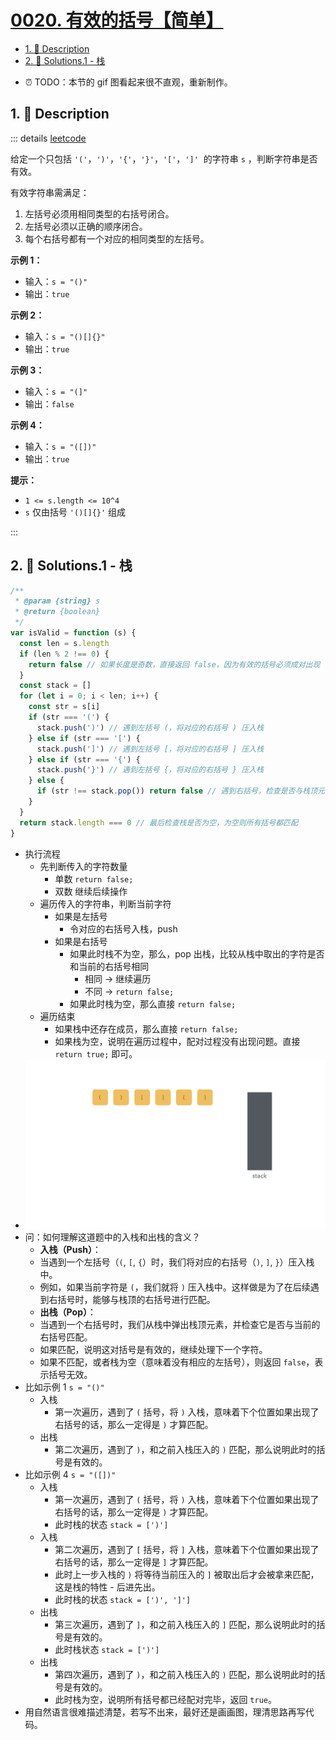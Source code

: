 # [0020. 有效的括号【简单】](https://github.com/Tdahuyou/TNotes.leetcode/tree/main/notes/0020.%20%E6%9C%89%E6%95%88%E7%9A%84%E6%8B%AC%E5%8F%B7%E3%80%90%E7%AE%80%E5%8D%95%E3%80%91)

<!-- region:toc -->

- [1. 📝 Description](#1--description)
- [2. 🎯 Solutions.1 - 栈](#2--solutions1---栈)

<!-- endregion:toc -->

- ⏰ TODO：本节的 gif 图看起来很不直观，重新制作。

## 1. 📝 Description

::: details [leetcode](https://leetcode.cn/problems/valid-parentheses/)

给定一个只包括 `'('`，`')'`，`'{'`，`'}'`，`'['`，`']'`  的字符串 `s` ，判断字符串是否有效。

有效字符串需满足：

1. 左括号必须用相同类型的右括号闭合。
2. 左括号必须以正确的顺序闭合。
3. 每个右括号都有一个对应的相同类型的左括号。

**示例 1：**

- 输入：`s = "()"`
- 输出：`true`

**示例 2：**

- 输入：`s = "()[]{}"`
- 输出：`true`

**示例 3：**

- 输入：`s = "(]"`
- 输出：`false`

**示例 4：**

- 输入：`s = "([])"`
- 输出：`true`

**提示：**

- `1 <= s.length <= 10^4`
- `s` 仅由括号 `'()[]{}'` 组成

:::

## 2. 🎯 Solutions.1 - 栈

```js
/**
 * @param {string} s
 * @return {boolean}
 */
var isValid = function (s) {
  const len = s.length
  if (len % 2 !== 0) {
    return false // 如果长度是奇数，直接返回 false，因为有效的括号必须成对出现
  }
  const stack = []
  for (let i = 0; i < len; i++) {
    const str = s[i]
    if (str === '(') {
      stack.push(')') // 遇到左括号 (，将对应的右括号 ) 压入栈
    } else if (str === '[') {
      stack.push(']') // 遇到左括号 [，将对应的右括号 ] 压入栈
    } else if (str === '{') {
      stack.push('}') // 遇到左括号 {，将对应的右括号 } 压入栈
    } else {
      if (str !== stack.pop()) return false // 遇到右括号，检查是否与栈顶元素匹配
    }
  }
  return stack.length === 0 // 最后检查栈是否为空，为空则所有括号都匹配
}
```

- 执行流程
  - 先判断传入的字符数量
    - 单数 `return false;`
    - 双数 继续后续操作
  - 遍历传入的字符串，判断当前字符
    - 如果是左括号
      - 令对应的右括号入栈，push
    - 如果是右括号
      - 如果此时栈不为空，那么，pop 出栈，比较从栈中取出的字符是否和当前的右括号相同
        - 相同 -> 继续遍历
        - 不同 -> `return false;`
      - 如果此时栈为空，那么直接 `return false;`
  - 遍历结束
    - 如果栈中还存在成员，那么直接 `return false;`
    - 如果栈为空，说明在遍历过程中，配对过程没有出现问题。直接 `return true;` 即可。
- ![](assets/0020.%20有效的括号.gif)
- 问：如何理解这道题中的入栈和出栈的含义？
  - **入栈（Push）**：
  - 当遇到一个左括号（`(`, `[`, `{`）时，我们将对应的右括号（`)`, `]`, `}`）压入栈中。
  - 例如，如果当前字符是 `(`，我们就将 `)` 压入栈中。这样做是为了在后续遇到右括号时，能够与栈顶的右括号进行匹配。
  - **出栈（Pop）**：
  - 当遇到一个右括号时，我们从栈中弹出栈顶元素，并检查它是否与当前的右括号匹配。
  - 如果匹配，说明这对括号是有效的，继续处理下一个字符。
  - 如果不匹配，或者栈为空（意味着没有相应的左括号），则返回 `false`，表示括号无效。
- 比如示例 1 `s = "()"`
  - 入栈
    - 第一次遍历，遇到了 `(` 括号，将 `)` 入栈，意味着下个位置如果出现了右括号的话，那么一定得是 `)` 才算匹配。
  - 出栈
    - 第二次遍历，遇到了 `)`，和之前入栈压入的 `)` 匹配，那么说明此时的括号是有效的。
- 比如示例 4 `s = "([])"`
  - 入栈
    - 第一次遍历，遇到了 `(` 括号，将 `)` 入栈，意味着下个位置如果出现了右括号的话，那么一定得是 `)` 才算匹配。
    - 此时栈的状态 `stack = [')']`
  - 入栈
    - 第二次遍历，遇到了 `[` 括号，将 `]` 入栈，意味着下个位置如果出现了右括号的话，那么一定得是 `]` 才算匹配。
    - 此时上一步入栈的 `)` 将等待当前压入的 `]` 被取出后才会被拿来匹配，这是栈的特性 - 后进先出。
    - 此时栈的状态 `stack = [')', ']']`
  - 出栈
    - 第三次遍历，遇到了 `]`，和之前入栈压入的 `]` 匹配，那么说明此时的括号是有效的。
    - 此时栈状态 `stack = [')']`
  - 出栈
    - 第四次遍历，遇到了 `)`，和之前入栈压入的 `)` 匹配，那么说明此时的括号是有效的。
    - 此时栈为空，说明所有括号都已经配对完毕，返回 `true`。
- 用自然语言很难描述清楚，若写不出来，最好还是画画图，理清思路再写代码。
